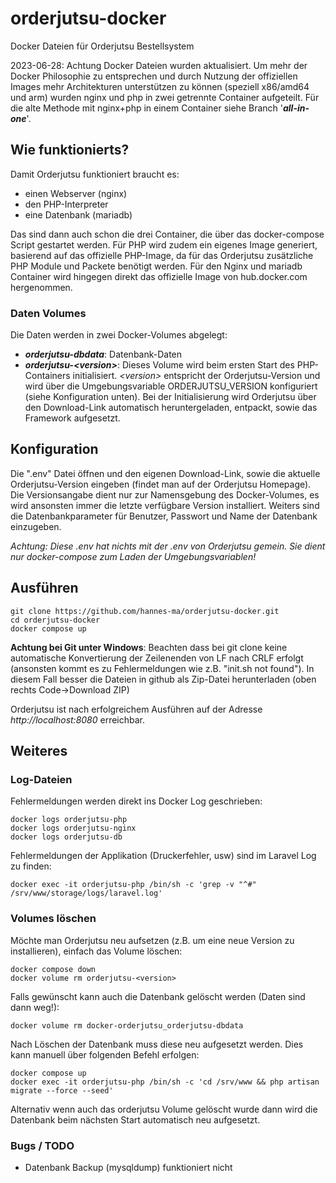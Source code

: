 # orderjutsu-docker
Docker Dateien für Orderjutsu Bestellsystem

2023-06-28: Achtung Docker Dateien wurden aktualisiert. Um mehr der Docker Philosophie zu entsprechen und durch Nutzung der offiziellen Images mehr Architekturen unterstützen zu können (speziell x86/amd64 und arm) wurden nginx und php in zwei getrennte Container aufgeteilt. Für die alte Methode mit nginx+php in einem Container siehe Branch '***all-in-one***'.

## Wie funktionierts?
Damit Orderjutsu funktioniert braucht es:
  * einen Webserver (nginx)
  * den PHP-Interpreter
  * eine Datenbank (mariadb)

Das sind dann auch schon die drei Container, die über das docker-compose Script gestartet werden.
Für PHP wird zudem ein eigenes Image generiert, basierend auf das offizielle PHP-Image, da für das Orderjutsu zusätzliche PHP Module und Packete benötigt werden.
Für den Nginx und mariadb Container wird hingegen direkt das offizielle Image von hub.docker.com hergenommen. 

### Daten Volumes

Die Daten werden in zwei Docker-Volumes abgelegt:
  * ***orderjutsu-dbdata***: Datenbank-Daten
  * ***orderjutsu-\<version\>***: Dieses Volume wird beim ersten Start des PHP-Containers initialisiert. *\<version\>* entspricht der Orderjutsu-Version und wird über die Umgebungsvariable ORDERJUTSU_VERSION konfiguriert (siehe Konfiguration unten). Bei der Initialisierung wird Orderjutsu über den Download-Link automatisch heruntergeladen, entpackt, sowie das Framework aufgesetzt. 

## Konfiguration
Die ".env" Datei öffnen und den eigenen Download-Link, sowie die aktuelle Orderjutsu-Version eingeben (findet man auf der Orderjutsu Homepage). Die Versionsangabe dient nur zur Namensgebung des Docker-Volumes, es wird ansonsten immer die letzte verfügbare Version installiert.
Weiters sind die Datenbankparameter für Benutzer, Passwort und Name der Datenbank einzugeben.

*Achtung: Diese .env hat nichts mit der .env von Orderjutsu gemein. Sie dient nur docker-compose zum Laden der Umgebungsvariablen!*

## Ausführen
```
git clone https://github.com/hannes-ma/orderjutsu-docker.git
cd orderjutsu-docker
docker compose up
```
**Achtung bei Git unter Windows**: Beachten dass bei git clone keine automatische Konvertierung der Zeilenenden von LF nach CRLF erfolgt (ansonsten kommt es zu Fehlermeldungen wie z.B. "init.sh not found"). In diesem Fall besser die Dateien in github als Zip-Datei herunterladen (oben rechts Code->Download ZIP)

Orderjutsu ist nach erfolgreichem Ausführen auf der Adresse *http://localhost:8080* erreichbar.

## Weiteres

### Log-Dateien
 
Fehlermeldungen werden direkt ins Docker Log geschrieben:
```
docker logs orderjutsu-php
docker logs orderjutsu-nginx
docker logs orderjutsu-db
```

Fehlermeldungen der Applikation (Druckerfehler, usw) sind im Laravel Log zu finden:
```
docker exec -it orderjutsu-php /bin/sh -c 'grep -v "^#" /srv/www/storage/logs/laravel.log'
``` 

### Volumes löschen

Möchte man Orderjutsu neu aufsetzen (z.B. um eine neue Version zu installieren), einfach das Volume löschen:
```
docker compose down
docker volume rm orderjutsu-<version>
```

Falls gewünscht kann auch die Datenbank gelöscht werden (Daten sind dann weg!):
```
docker volume rm docker-orderjutsu_orderjutsu-dbdata
```
Nach Löschen der Datenbank muss diese neu aufgesetzt werden. Dies kann manuell über folgenden Befehl erfolgen:
```
docker compose up
docker exec -it orderjutsu-php /bin/sh -c 'cd /srv/www && php artisan migrate --force --seed'
```
Alternativ wenn auch das orderjutsu Volume gelöscht wurde dann wird die Datenbank beim nächsten Start automatisch neu aufgesetzt.

### Bugs / TODO
 - Datenbank Backup (mysqldump) funktioniert nicht

 
